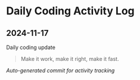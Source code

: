 # Daily Coding Activity Log

## 2024-11-17

Daily coding update

> Make it work, make it right, make it fast.

*Auto-generated commit for activity tracking*
